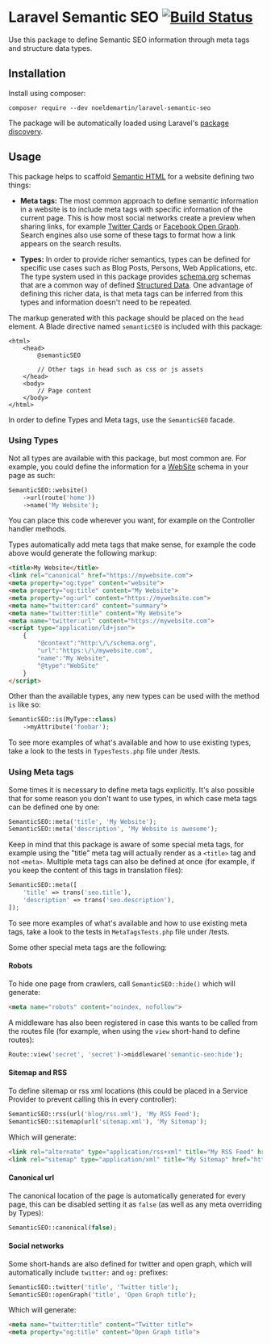 # Laravel Semantic SEO [![Build Status](https://semaphoreci.com/api/v1/noeldemartin/laravel-semantic-seo/branches/master/badge.svg)](https://semaphoreci.com/noeldemartin/laravel-semantic-seo)

Use this package to define Semantic SEO information through meta tags and structure data types.

## Installation

Install using composer:

```
composer require --dev noeldemartin/laravel-semantic-seo
```

The package will be automatically loaded using Laravel's [package discovery](https://laravel.com/docs/5.6/packages#package-discovery).

## Usage

This package helps to scaffold [Semantic HTML](https://en.wikipedia.org/wiki/Semantic_HTML) for a website defining two things:

- **Meta tags:** The most common approach to define semantic information in a website is to include meta tags with specific information of the current page. This is how most social networks create a preview when sharing links, for example [Twitter Cards](https://developer.twitter.com/en/docs/tweets/optimize-with-cards/guides/getting-started) or [Facebook Open Graph](http://ogp.me/). Search engines also use some of these tags to format how a link appears on the search results.

- **Types:** In order to provide richer semantics, types can be defined for specific use cases such as Blog Posts, Persons, Web Applications, etc. The type system used in this package provides [schema.org](https://schema.org) schemas that are a common way of defined [Structured Data](https://developers.google.com/search/docs/guides/intro-structured-data). One advantage of defining this richer data, is that meta tags can be inferred from this types and information doesn't need to be repeated.

The markup generated with this package should be placed on the `head` element. A Blade directive named `semanticSEO` is included with this package:

```blade.php
<html>
    <head>
        @semanticSEO

        // Other tags in head such as css or js assets
    </head>
    <body>
        // Page content
    </body>
</html>
```

In order to define Types and Meta tags, use the `SemanticSEO` facade.

### Using Types

Not all types are available with this package, but most common are. For example, you could define the information for a [WebSite](https://schema.org/WebSite) schema in your page as such:

```php
SemanticSEO::website()
    ->url(route('home'))
    ->name('My Website');
```

You can place this code wherever you want, for example on the Controller handler methods.

Types automatically add meta tags that make sense, for example the code above would generate the following markup:

```html
<title>My Website</title>
<link rel="canonical" href="https://mywebsite.com">
<meta property="og:type" content="website">
<meta property="og:title" content="My Website">
<meta property="og:url" content="https://mywebsite.com">
<meta name="twitter:card" content="summary">
<meta name="twitter:title" content="My Website">
<meta name="twitter:url" content="https://mywebsite.com">
<script type="application/ld+json">
    {
        "@context":"http:\/\/schema.org",
        "url":"https:\/\/mywebsite.com",
        "name":"My Website",
        "@type":"WebSite"
    }
</script>
```

Other than the available types, any new types can be used with the method `is` like so:

```php
SemanticSEO::is(MyType::class)
    ->myAttribute('foobar');
```

To see more examples of what's available and how to use existing types, take a look to the tests in `TypesTests.php` file under /tests.

### Using Meta tags

Some times it is necessary to define meta tags explicitly. It's also possible that for some reason you don't want to use types, in which case meta tags can be defined one by one:

```php
SemanticSEO::meta('title', 'My Website');
SemanticSEO::meta('description', 'My Website is awesome');
```

Keep in mind that this package is aware of some special meta tags, for example using the "title" meta tag will actually render as a `<title>` tag and not `<meta>`. Multiple meta tags can also be defined at once (for example, if you keep the content of this tags in translation files):

```php
SemanticSEO::meta([
    'title' => trans('seo.title'),
    'description' => trans('seo.description'),
]);
```

To see more examples of what's available and how to use existing meta tags, take a look to the tests in `MetaTagsTests.php` file under /tests.

Some other special meta tags are the following:

#### Robots

To hide one page from crawlers, call `SemanticSEO::hide()` which will generate:

```html
<meta name="robots" content="noindex, nofollow">
```

A middleware has also been registered in case this wants to be called from the routes file (for example, when using the `view` short-hand to define routes):

```php
Route::view('secret', 'secret')->middleware('semantic-seo:hide');
```

#### Sitemap and RSS

To define sitemap or rss xml locations (this could be placed in a Service Provider to prevent calling this in every controller):

```php
SemanticSEO::rss(url('blog/rss.xml'), 'My RSS Feed');
SemanticSEO::sitemap(url('sitemap.xml'), 'My Sitemap');
```

Which will generate:

```html
<link rel="alternate" type="application/rss+xml" title="My RSS Feed" href="https://mywebsite.com/blog/rss.xml">"
<link rel="sitemap" type="application/xml" title="My Sitemap" href="https://mywebsite.com/sitemap.xml">"
```

#### Canonical url

The canonical location of the page is automatically generated for every page, this can be disabled setting it as `false` (as well as any meta overriding by Types):

```php
SemanticSEO::canonical(false);
```

#### Social networks

Some short-hands are also defined for twitter and open graph, which will automatically include `twitter:` and `og:` prefixes:

```php
SemanticSEO::twitter('title', 'Twitter title');
SemanticSEO::openGraph('title', 'Open Graph title');
```

Which will generate:

```html
<meta name="twitter:title" content="Twitter title">
<meta property="og:title" content="Open Graph title">
```


